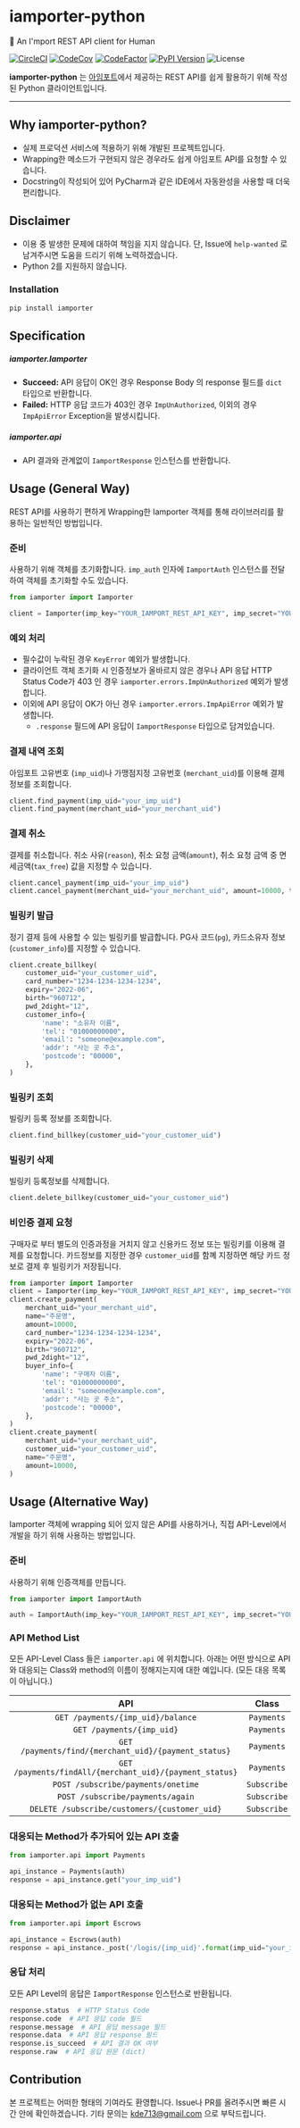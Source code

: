 # iamporter-python
🚀 An I'mport REST API client for Human

[![CircleCI](https://img.shields.io/circleci/project/github/kde713/iamporter-python.svg?logo=circleci)](https://circleci.com/gh/kde713/iamporter-python)
[![CodeCov](https://img.shields.io/codecov/c/github/kde713/iamporter-python.svg)](https://codecov.io/gh/kde713/iamporter-python)
[![CodeFactor](https://www.codefactor.io/repository/github/kde713/iamporter-python/badge)](https://www.codefactor.io/repository/github/kde713/iamporter-python)
[![PyPI Version](https://img.shields.io/pypi/v/iamporter.svg)](https://pypi.org/project/iamporter/)
![License](https://img.shields.io/github/license/kde713/iamporter-python.svg?logo=github)

**iamporter-python** 는 [아임포트](https://www.iamport.kr/)에서 제공하는 REST API를 쉽게 활용하기 위해 작성된 Python 클라이언트입니다.

-----

## Why iamporter-python?

- 실제 프로덕션 서비스에 적용하기 위해 개발된 프로젝트입니다.
- Wrapping한 메소드가 구현되지 않은 경우라도 쉽게 아임포트 API를 요청할 수 있습니다.
- Docstring이 작성되어 있어 PyCharm과 같은 IDE에서 자동완성을 사용할 때 더욱 편리합니다.


## Disclaimer

- 이용 중 발생한 문제에 대하여 책임을 지지 않습니다. 단, Issue에 `help-wanted` 로 남겨주시면 도움을 드리기 위해 노력하겠습니다.
- Python 2를 지원하지 않습니다.


### Installation
 
```bash
pip install iamporter
```



## Specification

##### iamporter.Iamporter

- **Succeed:** API 응답이 OK인 경우 Response Body 의 response 필드를 `dict` 타입으로 반환합니다.
- **Failed:** HTTP 응답 코드가 403인 경우 `ImpUnAuthorized`, 이외의 경우 `ImpApiError` Exception을 발생시킵니다.

##### iamporter.api

- API 결과와 관계없이 `IamportResponse` 인스턴스를 반환합니다.



## Usage (General Way)

REST API를 사용하기 편하게 Wrapping한 Iamporter 객체를 통해 라이브러리를 활용하는 일반적인 방법입니다.

### 준비

사용하기 위해 객체를 초기화합니다. 
`imp_auth` 인자에 `IamportAuth` 인스턴스를 전달하여 객체를 초기화할 수도 있습니다.

```python
from iamporter import Iamporter

client = Iamporter(imp_key="YOUR_IAMPORT_REST_API_KEY", imp_secret="YOUR_IAMPORT_REST_API_SECRET")
```

### 예외 처리

- 필수값이 누락된 경우 `KeyError` 예외가 발생합니다.
- 클라이언트 객체 초기화 시 인증정보가 올바르지 않은 경우나 API 응답 HTTP Status Code가 403 인 경우 `iamporter.errors.ImpUnAuthorized` 예외가 발생합니다.
- 이외에 API 응답이 OK가 아닌 경우 `iamporter.errors.ImpApiError` 예외가 발생합니다.
    * `.response` 필드에 API 응답이 `IamportResponse` 타입으로 담겨있습니다.

### 결제 내역 조회

아임포트 고유번호 (`imp_uid`)나 가맹점지정 고유번호 (`merchant_uid`)를 이용해 결제 정보를 조회합니다.

```python
client.find_payment(imp_uid="your_imp_uid")
client.find_payment(merchant_uid="your_merchant_uid")
```

### 결제 취소

결제를 취소합니다.
취소 사유(`reason`), 취소 요청 금액(`amount`), 취소 요청 금액 중 면세금액(`tax_free`) 값을 지정할 수 있습니다.

```python
client.cancel_payment(imp_uid="your_imp_uid")
client.cancel_payment(merchant_uid="your_merchant_uid", amount=10000, tax_free=5000)
```

### 빌링키 발급

정기 결제 등에 사용할 수 있는 빌링키를 발급합니다.
PG사 코드(`pg`), 카드소유자 정보(`customer_info`)를 지정할 수 있습니다.

```python
client.create_billkey(
    customer_uid="your_customer_uid",
    card_number="1234-1234-1234-1234",
    expiry="2022-06",
    birth="960712",
    pwd_2dight="12",
    customer_info={
        'name': "소유자 이름",
        'tel': "01000000000",
        'email': "someone@example.com",
        'addr': "사는 곳 주소",
        'postcode': "00000",    
    },
)
```

### 빌링키 조회

빌링키 등록 정보를 조회합니다.

```python
client.find_billkey(customer_uid="your_customer_uid")
```

### 빌링키 삭제

빌링키 등록정보를 삭제합니다.

```python
client.delete_billkey(customer_uid="your_customer_uid")
```

### 비인증 결제 요청

구매자로 부터 별도의 인증과정을 거치지 않고 신용카드 정보 또는 빌링키를 이용해 결제를 요청합니다.
카드정보를 지정한 경우 `customer_uid`를 함꼐 지정하면 해당 카드 정보로 결제 후 빌링키가 저장됩니다.

```python
from iamporter import Iamporter
client = Iamporter(imp_key="YOUR_IAMPORT_REST_API_KEY", imp_secret="YOUR_IAMPORT_REST_API_SECRET")
client.create_payment(
    merchant_uid="your_merchant_uid",
    name="주문명",
    amount=10000,
    card_number="1234-1234-1234-1234",
    expiry="2022-06",
    birth="960712",
    pwd_2dight="12",
    buyer_info={
        'name': "구매자 이름",
        'tel': "01000000000",
        'email': "someone@example.com",
        'addr': "사는 곳 주소",
        'postcode': "00000",    
    },
)
client.create_payment(
    merchant_uid="your_merchant_uid",
    customer_uid="your_customer_uid",
    name="주문명",
    amount=10000,
)
```



## Usage (Alternative Way)

Iamporter 객체에 wrapping 되어 있지 않은 API를 사용하거나, 직접 API-Level에서 개발을 하기 위해 사용하는 방법입니다.

### 준비

사용하기 위해 인증객체를 만듭니다.

```python
from iamporter import IamportAuth

auth = IamportAuth(imp_key="YOUR_IAMPORT_REST_API_KEY", imp_secret="YOUR_IAMPORT_REST_API_SECRET")
```

### API Method List

모든 API-Level Class 들은 `iamporter.api` 에 위치합니다. 아래는 어떤 방식으로 API 와 대응되는 Class와 method의 이름이 정해지는지에 대한 예입니다. (모든 대응 목록이 아닙니다.)

| API | Class | Method |
| :-: | :---: | ------ |
| `GET /payments/{imp_uid}/balance` | `Payments` | `get_balance` |
| `GET /payments/{imp_uid}` | `Payments` | `get` |
| `GET /payments/find/{merchant_uid}/{payment_status}` | `Payments` | `get_find` |
| `GET /payments/findAll/{merchant_uid}/{payment_status}` | `Payments` | `get_findall` |
| `POST /subscribe/payments/onetime` | `Subscribe` | `post_payments_onetime` |
| `POST /subscribe/payments/again` | `Subscribe` | `post_payments_again` |
| `DELETE /subscribe/customers/{customer_uid}` | `Subscribe` | `delete_customers` | 

### 대응되는 Method가 추가되어 있는 API 호출

```python
from iamporter.api import Payments

api_instance = Payments(auth)
response = api_instance.get("your_imp_uid")
```

### 대응되는 Method가 없는 API 호출

```python
from iamporter.api import Escrows

api_instance = Escrows(auth)
response = api_instance._post('/logis/{imp_uid}'.format(imp_uid="your_imp_uid"), sender="", receiver="", logis="")
```

### 응답 처리

모든 API Level의 응답은 `IamportResponse` 인스턴스로 반환됩니다.

```python
response.status  # HTTP Status Code
response.code  # API 응답 code 필드
response.message  # API 응답 message 필드
response.data  # API 응답 response 필드
response.is_succeed  # API 결과 OK 여부
response.raw  # API 응답 원문 (dict)
```


## Contribution

본 프로젝트는 어떠한 형태의 기여라도 환영합니다. Issue나 PR를 올려주시면 빠른 시간 안에 확인하겠습니다.
기타 문의는 kde713@gmail.com 으로 부탁드립니다.
